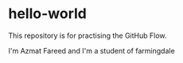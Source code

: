 # hello-world
This repository is for practising the GitHub Flow.

I'm Azmat Fareed and I'm a student of farmingdale
